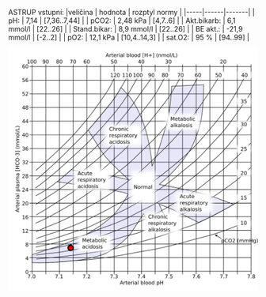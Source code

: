 <div class="w3-row">
<div class="w3-half">

<div class="w3-khaki w3-xlarge w3-padding w3-margin">

ASTRUP vstupní:
|veličina | hodnota | rozptyl normy |
|-----|------|-------|
| pH: |  7,14 | [7,36..7,44] |
| pCO2: | 2,48 kPa | [4,7..6] |
| Akt.bikarb: | 6,1 mmol/l | [22..26] |
| Stand.bikar: | 8,9 mmol/l | [22..26] |
| BE akt.: |  -21,9 mmol/l | [-2..2] |
| pO2: | 12,1 kPa | [10,4..14,3] |
| sat.O2: | 95 % | [94..99] |

</div>


</div>
<div class="w3-half">

![Acid-base_nomogramK1](Acid-base_nomogramK1.svg)

</div>
</div>